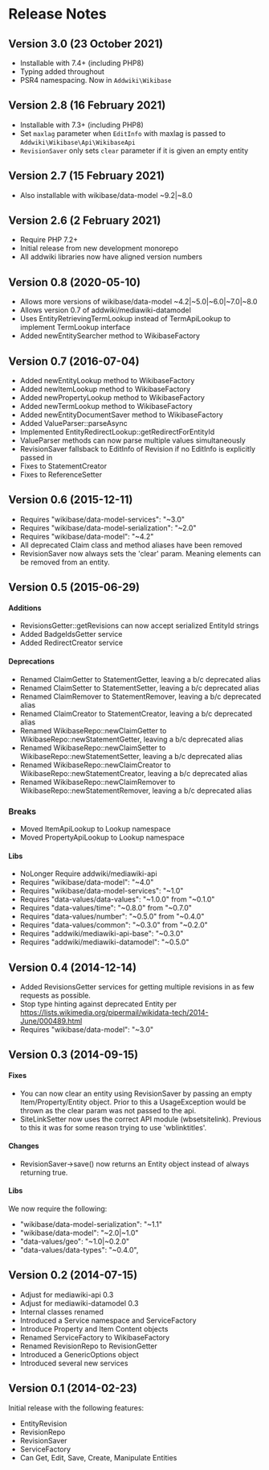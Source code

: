 # Release Notes

## Version 3.0 (23 October 2021)

- Installable with 7.4+ (including PHP8)
- Typing added throughout
- PSR4 namespacing. Now in `Addwiki\Wikibase`

## Version 2.8 (16 February 2021)

- Installable with 7.3+ (including PHP8)
- Set `maxlag` parameter when `EditInfo` with maxlag is passed to `Addwiki\Wikibase\Api\WikibaseApi`
- `RevisionSaver` only sets `clear` parameter if it is given an empty entity

## Version 2.7 (15 February 2021)

- Also installable with wikibase/data-model ~9.2|~8.0

## Version 2.6 (2 February 2021)

- Require PHP 7.2+
- Initial release from new development monorepo
- All addwiki libraries now have aligned version numbers

## Version 0.8 (2020-05-10)

* Allows more versions of wikibase/data-model ~4.2|~5.0|~6.0|~7.0|~8.0
* Allows version 0.7 of addwiki/mediawiki-datamodel
* Uses EntityRetrievingTermLookup instead of TermApiLookup to implement TermLookup interface
* Added newEntitySearcher method to WikibaseFactory

## Version 0.7 (2016-07-04)

* Added newEntityLookup method to WikibaseFactory
* Added newItemLookup method to WikibaseFactory
* Added newPropertyLookup method to WikibaseFactory
* Added newTermLookup method to WikibaseFactory
* Added newEntityDocumentSaver method to WikibaseFactory
* Added ValueParser::parseAsync
* Implemented EntityRedirectLookup::getRedirectForEntityId
* ValueParser methods can now parse multiple values simultaneously
* RevisionSaver fallsback to EditInfo of Revision if no EditInfo is explicitly passed in
* Fixes to StatementCreator
* Fixes to ReferenceSetter

## Version 0.6 (2015-12-11)

* Requires "wikibase/data-model-services": "~3.0"
* Requires "wikibase/data-model-serialization": "~2.0"
* Requires "wikibase/data-model": "~4.2"
* All deprecated Claim class and method aliases have been removed
* RevisionSaver now always sets the 'clear' param. Meaning elements can be removed from an entity.

## Version 0.5 (2015-06-29)

#### Additions

* RevisionsGetter::getRevisions can now accept serialized EntityId strings
* Added BadgeIdsGetter service
* Added RedirectCreator service

#### Deprecations

* Renamed ClaimGetter to StatementGetter, leaving a b/c deprecated alias
* Renamed ClaimSetter to StatementSetter, leaving a b/c deprecated alias
* Renamed ClaimRemover to StatementRemover, leaving a b/c deprecated alias
* Renamed ClaimCreator to StatementCreator, leaving a b/c deprecated alias
* Renamed WikibaseRepo::newClaimGetter to WikibaseRepo::newStatementGetter, leaving a b/c deprecated alias
* Renamed WikibaseRepo::newClaimSetter to WikibaseRepo::newStatementSetter, leaving a b/c deprecated alias
* Renamed WikibaseRepo::newClaimCreator to WikibaseRepo::newStatementCreator, leaving a b/c deprecated alias
* Renamed WikibaseRepo::newClaimRemover to WikibaseRepo::newStatementRemover, leaving a b/c deprecated alias

### Breaks

* Moved ItemApiLookup to Lookup namespace
* Moved PropertyApiLookup to Lookup namespace

#### Libs

* NoLonger Require addwiki/mediawiki-api
* Requires "wikibase/data-model": "~4.0"
* Requires "wikibase/data-model-services": "~1.0"
* Requires "data-values/data-values": "~1.0.0" from "~0.1.0"
* Requires "data-values/time": "~0.8.0" from "~0.7.0"
* Requires "data-values/number": "~0.5.0" from "~0.4.0"
* Requires "data-values/common": "~0.3.0" from "~0.2.0"
* Requires "addwiki/mediawiki-api-base": "~0.3.0"
* Requires "addwiki/mediawiki-datamodel": "~0.5.0"

## Version 0.4 (2014-12-14)

* Added RevisionsGetter services for getting multiple revisions in as few requests as possible.
* Stop type hinting against deprecated Entity per https://lists.wikimedia.org/pipermail/wikidata-tech/2014-June/000489.html
* Requires "wikibase/data-model": "~3.0"

## Version 0.3 (2014-09-15)

#### Fixes

* You can now clear an entity using RevisionSaver by passing an empty Item/Property/Entity object.
  Prior to this a UsageException would be thrown as the clear param was not passed to the api.
* SiteLinkSetter now uses the correct API module (wbsetsitelink).
  Previous to this it was for some reason trying to use 'wblinktitles'.

#### Changes

* RevisionSaver->save() now returns an Entity object instead of always returning true.

#### Libs

We now require the following:
* "wikibase/data-model-serialization": "~1.1"
* "wikibase/data-model": "~2.0|~1.0"
* "data-values/geo": "~1.0|~0.2.0"
* "data-values/data-types": "~0.4.0",

## Version 0.2 (2014-07-15)

* Adjust for mediawiki-api 0.3
* Adjust for mediawiki-datamodel 0.3
* Internal classes renamed
* Introduced a Service namespace and ServiceFactory
* Introduce Property and Item Content objects
* Renamed ServiceFactory to WikibaseFactory
* Renamed RevisionRepo to RevisionGetter
* Introduced a GenericOptions object
* Introduced several new services

## Version 0.1 (2014-02-23)

Initial release with the following features:

* EntityRevision
* RevisionRepo
* RevisionSaver
* ServiceFactory
* Can Get, Edit, Save, Create, Manipulate Entities
